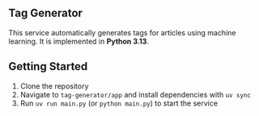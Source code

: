 ## Tag Generator

This service automatically generates tags for articles using machine learning.
It is implemented in **Python 3.13**.

## Getting Started

1. Clone the repository
2. Navigate to `tag-generator/app` and install dependencies with `uv sync`
3. Run `uv run main.py` (or `python main.py`) to start the service

